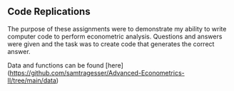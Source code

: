 ## Code Replications

The purpose of these assignments were to demonstrate my ability to write computer code to perform
econometric analysis. Questions and answers were given and the task
was to create code that generates the correct answer.

Data and functions can be found [here] (https://github.com/samtragesser/Advanced-Econometrics-II/tree/main/data)
